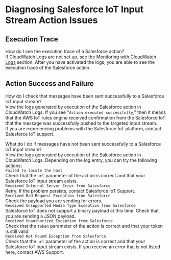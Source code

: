 # Diagnosing Salesforce IoT Input Stream Action Issues<a name="diagnosing-salesforce"></a>

## Execution Trace<a name="diagnosing-salsforce-setup"></a>

How do I see the execution trace of a Salesforce action?  
If CloudWatch Logs are not set up, see the [Monitoring with CloudWatch Logs](cloud-watch-logs.md) section\. After you have activated the logs, you are able to see the execution trace of the Salesforce action\.

## Action Success and Failure<a name="diagnosing-salsforce-success"></a>

How do I check that messages have been sent successfully to a Salesforce IoT input stream?  
View the logs generated by execution of the Salesforce action in CloudWatch Logs\. If you see "`Action executed successfully`," then it means that the AWS IoT rules engine received confirmation from the Salesforce IoT that the message was successfully pushed to the targeted input stream\.  
If you are experiencing problems with the Salesforce IoT platform, contact Salesforce IoT support\.

What do I do if messages have not been sent successfully to a Salesforce IoT input stream?  
View the logs generated by execution of the Salesforce action in CloudWatch Logs\. Depending on the log entry, you can try the following actions:    
`Failed to locate the host`  
Check that the `url` parameter of the action is correct and that your Salesforce IoT input stream exists\.  
`Received Internal Server Error from Salesforce`  
Retry\. If the problem persists, contact Salesforce IoT Support\.  
`Received Bad Request Exception from Salesforce`  
Check the payload you are sending for errors\.  
`Received Unsupported Media Type Exception from Salesforce`  
Salesforce IoT does not support a binary payload at this time\. Check that you are sending a JSON payload\.  
`Received Unauthorized Exception from Salesforce`  
Check that the `token` parameter of the action is correct and that your token is still valid\.  
`Received Not Found Exception from Salesforce`  
Check that the `url` parameter of the action is correct and that your Salesforce IoT input stream exists\.
If you receive an error that is not listed here, contact AWS Support\.